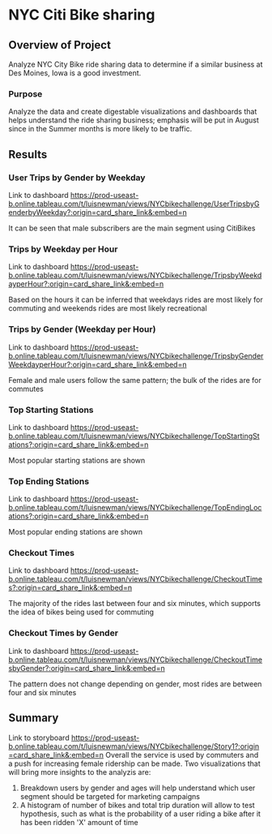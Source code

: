 # NYC Citi Bike sharing
## Overview of Project
Analyze NYC City Bike ride sharing data to determine if a similar business at Des Moines, Iowa is a good investment.
### Purpose
Analyze the data and create digestable visualizations and dashboards that helps understand the ride sharing business; emphasis will be put in August since in the Summer months is more likely to be traffic.

## Results
### User Trips by Gender by Weekday
Link to dashboard https://prod-useast-b.online.tableau.com/t/luisnewman/views/NYCbikechallenge/UserTripsbyGenderbyWeekday?:origin=card_share_link&:embed=n

It can be seen that male subscribers are the main segment using CitiBikes
### Trips by Weekday per Hour
Link to dashboard https://prod-useast-b.online.tableau.com/t/luisnewman/views/NYCbikechallenge/TripsbyWeekdayperHour?:origin=card_share_link&:embed=n

Based on the hours it can be inferred that weekdays rides are most likely for commuting and weekends rides are most likely recreational
### Trips by Gender (Weekday per Hour)
Link to dashboard https://prod-useast-b.online.tableau.com/t/luisnewman/views/NYCbikechallenge/TripsbyGenderWeekdayperHour?:origin=card_share_link&:embed=n

Female and male users follow the same pattern; the bulk of the rides are for commutes
### Top Starting Stations
Link to dashboard https://prod-useast-b.online.tableau.com/t/luisnewman/views/NYCbikechallenge/TopStartingStations?:origin=card_share_link&:embed=n

Most popular starting stations are shown
### Top Ending Stations
Link to dashboard https://prod-useast-b.online.tableau.com/t/luisnewman/views/NYCbikechallenge/TopEndingLocations?:origin=card_share_link&:embed=n

Most popular ending stations are shown
### Checkout Times
Link to dashboard https://prod-useast-b.online.tableau.com/t/luisnewman/views/NYCbikechallenge/CheckoutTimes?:origin=card_share_link&:embed=n

The majority of the rides last between four and six minutes, which supports the idea of bikes being used for commuting
### Checkout Times by Gender
Link to dashboard https://prod-useast-b.online.tableau.com/t/luisnewman/views/NYCbikechallenge/CheckoutTimesbyGender?:origin=card_share_link&:embed=n

The pattern does not change depending on gender, most rides are between four and six minutes
## Summary
Link to storyboard https://prod-useast-b.online.tableau.com/t/luisnewman/views/NYCbikechallenge/Story1?:origin=card_share_link&:embed=n
Overall the service is used by commuters and a push for increasing female ridership can be made. Two visualizations that will bring more insights to the analyzis are:

1. Breakdown users by gender and ages will help understand which user segment should be targeted for marketing campaigns
2. A histogram of number of bikes and total trip duration will allow to test hypothesis, such as what is the probability of a user riding a bike after it has been ridden 'X' amount of time
